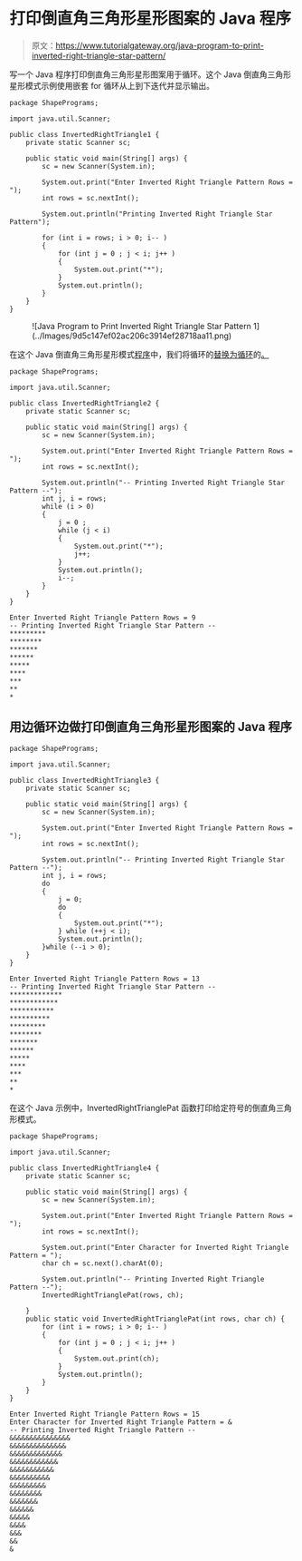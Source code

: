 # 打印倒直角三角形星形图案的 Java 程序

> 原文：<https://www.tutorialgateway.org/java-program-to-print-inverted-right-triangle-star-pattern/>

写一个 Java 程序打印倒直角三角形星形图案用于循环。这个 Java 倒直角三角形星形模式示例使用嵌套 for 循环从上到下迭代并显示输出。

```
package ShapePrograms;

import java.util.Scanner;

public class InvertedRightTriangle1 {
	private static Scanner sc;

	public static void main(String[] args) {
		sc = new Scanner(System.in);

		System.out.print("Enter Inverted Right Triangle Pattern Rows = ");
		int rows = sc.nextInt();

		System.out.println("Printing Inverted Right Triangle Star Pattern");

		for (int i = rows; i > 0; i-- ) 
		{
			for (int j = 0 ; j < i; j++ ) 
			{
				System.out.print("*");
			}
			System.out.println();
		}
	}
}
```

<figure class="wp-block-image size-large">![Java Program to Print Inverted Right Triangle Star Pattern 1](../Images/9d5c147ef02ac206c3914ef28718aa11.png)</figure>

在这个 Java 倒直角三角形星形模式[程序](https://www.tutorialgateway.org/learn-java-programs/)中，我们将循环的[替换为循环](https://www.tutorialgateway.org/java-for-loop/)的[。](https://www.tutorialgateway.org/java-while-loop/)

```
package ShapePrograms;

import java.util.Scanner;

public class InvertedRightTriangle2 {
	private static Scanner sc;

	public static void main(String[] args) {
		sc = new Scanner(System.in);

		System.out.print("Enter Inverted Right Triangle Pattern Rows = ");
		int rows = sc.nextInt();

		System.out.println("-- Printing Inverted Right Triangle Star Pattern --");
		int j, i = rows; 
		while (i > 0) 
		{
			j = 0 ; 
			while (j < i) 
			{
				System.out.print("*");
				j++;
			}
			System.out.println();
			i--;
		}
	}
}
```

```
Enter Inverted Right Triangle Pattern Rows = 9
-- Printing Inverted Right Triangle Star Pattern --
*********
********
*******
******
*****
****
***
**
*
```

## 用边循环边做打印倒直角三角形星形图案的 Java 程序

```
package ShapePrograms;

import java.util.Scanner;

public class InvertedRightTriangle3 {
	private static Scanner sc;

	public static void main(String[] args) {
		sc = new Scanner(System.in);

		System.out.print("Enter Inverted Right Triangle Pattern Rows = ");
		int rows = sc.nextInt();

		System.out.println("-- Printing Inverted Right Triangle Star Pattern --");
		int j, i = rows; 
		do
		{
			j = 0; 
			do
			{
				System.out.print("*");
			} while (++j < i);
			System.out.println();
		}while (--i > 0);
	}
}
```

```
Enter Inverted Right Triangle Pattern Rows = 13
-- Printing Inverted Right Triangle Star Pattern --
*************
************
***********
**********
*********
********
*******
******
*****
****
***
**
*
```

在这个 Java 示例中，InvertedRightTrianglePat 函数打印给定符号的倒直角三角形模式。

```
package ShapePrograms;

import java.util.Scanner;

public class InvertedRightTriangle4 {
	private static Scanner sc;

	public static void main(String[] args) {
		sc = new Scanner(System.in);

		System.out.print("Enter Inverted Right Triangle Pattern Rows = ");
		int rows = sc.nextInt();

		System.out.print("Enter Character for Inverted Right Triangle Pattern = ");
		char ch = sc.next().charAt(0);

		System.out.println("-- Printing Inverted Right Triangle Pattern --");
		InvertedRightTrianglePat(rows, ch);

	}
	public static void InvertedRightTrianglePat(int rows, char ch) {
		for (int i = rows; i > 0; i-- ) 
		{
			for (int j = 0 ; j < i; j++ ) 
			{
				System.out.print(ch);
			}
			System.out.println();
		}
	}
}
```

```
Enter Inverted Right Triangle Pattern Rows = 15
Enter Character for Inverted Right Triangle Pattern = &
-- Printing Inverted Right Triangle Pattern --
&&&&&&&&&&&&&&&
&&&&&&&&&&&&&&
&&&&&&&&&&&&&
&&&&&&&&&&&&
&&&&&&&&&&&
&&&&&&&&&&
&&&&&&&&&
&&&&&&&&
&&&&&&&
&&&&&&
&&&&&
&&&&
&&&
&&
&
```